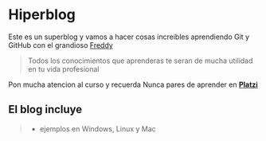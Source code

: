# Hiperblog

Este es un superblog y vamos a hacer cosas increibles aprendiendo Git y GitHub con el grandioso [Freddy](https://twitter.com/freddier)

>Todos los conocimientos que aprenderas te seran de mucha utilidad en tu vida profesional

Pon mucha atencion al curso y recuerda Nunca pares de aprender en [**Platzi**](https://platzi.com/home)

## El blog incluye

>- ejemplos en Windows, Linux y Mac